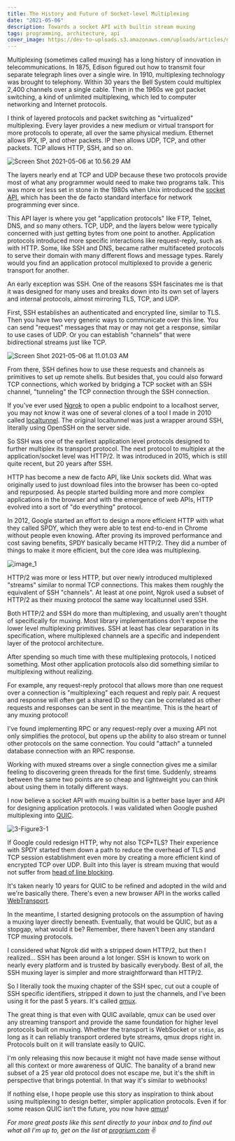 ```yaml
---
title: The History and Future of Socket-level Multiplexing
date: "2021-05-06"
description: Towards a socket API with builtin stream muxing
tags: programming, architecture, api
cover_image: https://dev-to-uploads.s3.amazonaws.com/uploads/articles/gz7ym4o3m5mejcti3pah.png
---
```


Multiplexing (sometimes called muxing) has a long history of innovation in telecommunications. In 1875, Edison figured out how to transmit four separate telegraph lines over a single wire. In 1910, multiplexing technology was brought to telephony. Within 30 years the Bell System could multiplex 2,400 channels over a single cable. Then in the 1960s we got packet switching, a kind of unlimited multiplexing, which led to computer networking and Internet protocols. 

I think of layered protocols and packet switching as "virtualized" multiplexing. Every layer provides a new medium or virtual transport for more protocols to operate, all over the same physical medium. Ethernet allows IPX, IP, and other packets. IP then allows UDP, TCP, and other packets. TCP allows HTTP, SSH, and so on.

![Screen Shot 2021-05-06 at 10.56.29 AM](https://dev-to-uploads.s3.amazonaws.com/uploads/articles/7qqgzngwcbyt81uav77w.png) 

The layers nearly end at TCP and UDP because these two protocols provide most of what any programmer would need to make two programs talk. This was more or less set in stone in the 1980s when Unix introduced the [socket API](https://en.wikipedia.org/wiki/Berkeley_sockets), which has been the de facto standard interface for network programming ever since.

This API layer is where you get "application protocols" like FTP, Telnet, DNS, and so many others. TCP, UDP, and the layers below were typically concerned with just getting bytes from one point to another. Application protocols introduced more specific interactions like request-reply, such as with HTTP. Some, like SSH and DNS, became rather multifaceted protocols to serve their domain with many different flows and message types. Rarely would you find an application protocol multiplexed to provide a generic transport for another. 

An early exception was SSH. One of the reasons SSH fascinates me is that it was designed for many uses and breaks down into its own set of layers and internal protocols, almost mirroring TLS, TCP, and UDP. 

First, SSH establishes an authenticated and encrypted line, similar to TLS. Then you have two very generic ways to communicate over this line. You can send "request" messages that may or may not get a response, similar to use cases of UDP. Or you can establish "channels" that were bidirectional streams just like TCP. 

![Screen Shot 2021-05-06 at 11.01.03 AM](https://dev-to-uploads.s3.amazonaws.com/uploads/articles/tigca329wjs28z6mowf6.png)
 
From there, SSH defines how to use these requests and channels as primitives to set up remote shells. But besides that, you could also forward TCP connections, which worked by bridging a TCP socket with an SSH channel, "tunneling" the TCP connection through the SSH connection.

If you've ever used [Ngrok](https://ngrok.com/) to open a public endpoint to a localhost server, you may not know it was one of several clones of a tool I made in 2010 called [localtunnel](https://github.com/progrium/localtunnel/). The original localtunnel was just a wrapper around SSH, literally using OpenSSH on the server side. 

So SSH was one of the earliest application level protocols designed to further multiplex its transport protocol. The next protocol to multiplex at the application/socket level was HTTP/2. It was introduced in 2015, which is still quite recent, but 20 years after SSH. 

HTTP has become a new de facto API, like Unix sockets did. What was originally used to just download files into the browser has been co-opted and repurposed. As people started building more and more complex applications in the browser and with the emergence of web APIs, HTTP evolved into a sort of "do everything" protocol. 

In 2012, Google started an effort to design a more efficient HTTP with what they called SPDY, which they were able to test end-to-end in Chrome without people even knowing. After proving its improved performance and cost saving benefits, SPDY basically became HTTP/2. They did a number of things to make it more efficient, but the core idea was multiplexing. 

![image_1](https://dev-to-uploads.s3.amazonaws.com/uploads/articles/gso8h95hlmh3uegd61d3.png)
 
HTTP/2 was more or less HTTP, but over newly introduced multiplexed "streams" similar to normal TCP connections. This makes them roughly the equivalent of SSH "channels". At least at one point, Ngrok used a subset of HTTP/2 as their muxing protocol the same way localtunnel used SSH. 

Both HTTP/2 and SSH do more than multiplexing, and usually aren't thought of specifically for muxing. Most library implementations don't expose the lower level multiplexing primitives. SSH at least has clear separation in its specification, where multiplexed channels are a specific and independent layer of the protocol architecture.

After spending so much time with these multiplexing protocols, I noticed something. Most other application protocols also did something similar to multiplexing without realizing. 

For example, any request-reply protocol that allows more than one request over a connection is "multiplexing" each request and reply pair. A request and response will often get a shared ID so they can be correlated as other requests and responses can be sent in the meantime. This is the heart of any muxing protocol!

I've found implementing RPC or any request-reply over a muxing API not only simplifies the protocol, but opens up the ability to also stream or tunnel other protocols on the same connection. You could "attach" a tunneled database connection with an RPC response.

Working with muxed streams over a single connection gives me a similar feeling to discovering green threads for the first time. Suddenly, streams between the same two points are so cheap and lightweight you can think about using them in totally different ways. 

I now believe a socket API with muxing builtin is a better base layer and API for designing application protocols. I was validated when Google pushed multiplexing into [QUIC](https://en.wikipedia.org/wiki/QUIC).

![3-Figure3-1](https://dev-to-uploads.s3.amazonaws.com/uploads/articles/i58vx6qviqe4r6vpzo2g.png) 

If Google could redesign HTTP, why not also TCP+TLS? Their experience with SPDY started them down a path to reduce the overhead of TLS and TCP session establishment even more by creating a more efficient kind of encrypted TCP over UDP.  Built into this layer is stream muxing that would not suffer from [head of line blocking](https://en.wikipedia.org/wiki/Head-of-line_blocking). 

It's taken nearly 10 years for QUIC to be refined and adopted in the wild and we're basically there. There's even a new browser API in the works called [WebTransport](https://w3c.github.io/webtransport/). 

In the meantime, I started designing protocols on the assumption of having a muxing layer directly beneath. Eventually, that would be QUIC, but as a stopgap, what would it be? Remember, there haven't been any standard TCP muxing protocols.

I considered what Ngrok did with a stripped down HTTP/2, but then I realized... SSH has been around a lot longer. SSH is known to work on nearly every platform and is trusted by basically everybody. Best of all, the SSH muxing layer is simpler and more straightforward than HTTP/2. 

So I literally took the muxing chapter of the SSH spec, cut out a couple of SSH specific identifiers, stripped it down to just the channels, and I've been using it for the past 5 years. It's called [qmux](https://github.com/progrium/qmux).

The great thing is that even with QUIC available, qmux can be used over any streaming transport and provide the same foundation for higher level protocols built on muxing. Whether the transport is WebSocket or `stdio`, as long as it can reliably transport ordered byte streams, qmux drops right in. Protocols built on it will translate easily to QUIC.

I'm only releasing this now because it might not have made sense without all this context or more awareness of QUIC. The banality of a brand new subset of a 25 year old protocol does not escape me, but it's the shift in perspective that brings potential. In that way it's similar to webhooks!

If nothing else, I hope people use this story as inspiration to think about using multiplexing to design better, simpler application protocols. Even if for some reason QUIC isn't the future, you now have [qmux](https://github.com/progrium/qmux)!

*For more great posts like this sent directly to your inbox and to find out what all I'm up to, get on the list at [progrium.com](http://progrium.com)* ✌️
